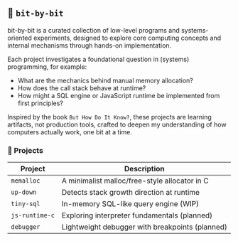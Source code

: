 ## 🧩 `bit-by-bit`

bit-by-bit is a curated collection of low-level programs and systems-oriented experiments, designed to explore core computing concepts and internal mechanisms through hands-on implementation.

Each project investigates a foundational question in (systems) programming, for example:
- What are the mechanics behind manual memory allocation?
- How does the call stack behave at runtime?
- How might a SQL engine or JavaScript runtime be implemented from first principles?

Inspired by the book `But How Do It Know?`, these projects are learning artifacts, not production tools, crafted to deepen my understanding of how computers actually work, one bit at a time.

### 📂 Projects

| Project        | Description                                     |
| -------------- | ----------------------------------------------- |
| `memalloc`     | A minimalist malloc/free-style allocator in C   |
| `up-down`      | Detects stack growth direction at runtime       |
| `tiny-sql`     | In-memory SQL-like query engine (WIP)           |
| `js-runtime-c` | Exploring interpreter fundamentals (planned)    |
| `debugger`     | Lightweight debugger with breakpoints (planned) |
